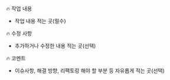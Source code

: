 🔥 작업 내용

- 작업 내용 적는 곳(필수)

🔥 수정 사항

- 추가하거나 수정한 내용 적는 곳(선택)

🔥 코멘트

- 이슈사항, 해결 방향, 리팩토링 해야 할 부분 등 자유롭게 적는 곳(선택)
